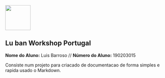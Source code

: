 <img src="https://github.com/LMigu3liPT/Testes_MB/blob/main/newfolder/imagens/logo_luban_transparent.png" width="80" />    

## Lu ban Workshop Portugal

<p>
  <strong>Nome do Aluno:</strong> Luis Barroso // <strong>Número do Aluno:</strong> 190203015
</p>

Consiste num projeto para criacado de documentacao de forma simples e rapida usado o Markdown. 
